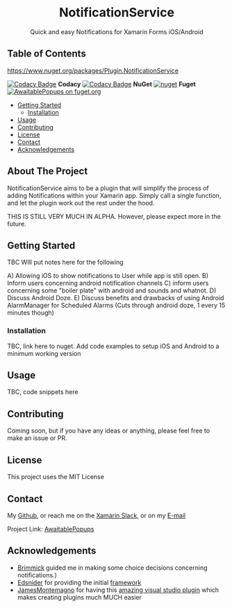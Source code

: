 
<br />
<p align="center">
  <h1 align="center">NotificationService</h3>
  <p align="center">
  Quick and easy Notifications for Xamarin Forms iOS/Android
    <br />
  </p>
</p>



<!-- TABLE OF CONTENTS -->

## Table of Contents

https://www.nuget.org/packages/Plugin.NotificationService

[![Codacy Badge](https://api.codacy.com/project/badge/Grade/70a060f27ea14114a6b0ee3ccc9badcd)](https://app.codacy.com/manual/LuckyDucko/NotificationService?utm_source=github.com&utm_medium=referral&utm_content=LuckyDucko/NotificationService&utm_campaign=Badge_Grade_Dashboard)
**Codacy**  [![Codacy Badge](https://api.codacy.com/project/badge/Grade/609f811983454f5babd100dabde256c1)](https://app.codacy.com/manual/LuckyDucko/AwaitablePopups?utm_source=github.com&utm_medium=referral&utm_content=LuckyDucko/AwaitablePopups&utm_campaign=Badge_Grade_Settings)
**NuGet** [![nuget](https://img.shields.io/nuget/v/Plugin.NotificationService.svg)](https://www.nuget.org/packages/Plugin.NotificationService)
**Fuget** [![AwaitablePopups on fuget.org](https://www.fuget.org/packages/AwaitablePopups/badge.svg)](https://www.fuget.org/packages/AwaitablePopups)

* [Getting Started](#getting-started)
  * [Installation](#installation)
* [Usage](#usage)
* [Contributing](#contributing)
* [License](#license)
* [Contact](#contact)
* [Acknowledgements](#acknowledgements)



<!-- ABOUT THE PROJECT -->
## About The Project

NotificationService aims to be a plugin that will simplify the process of adding Notifications within your Xamarin app. 
Simply call a single function, and let the plugin work out the rest under the hood. 

THIS IS STILL VERY MUCH IN ALPHA. However, please expect more in the future.


<!-- GETTING STARTED -->
## Getting Started
TBC
WIll put notes here for the following

A) Allowing iOS to show notifications to User while app is still open.
B) Inform users concerning android notification channels
C) inform users concerning some "boiler plate" with android and sounds and whatnot.
D) Discuss Android Doze.
E) Discuss benefits and drawbacks of using Android AlarmManager for Scheduled Alarms (Cuts through android doze, 1 every 15 minutes though)

### Installation

TBC, link here to nuget.
Add code examples to setup iOS and Android to a minimum working version



<!-- USAGE EXAMPLES -->
## Usage

TBC, code snippets here

<!-- CONTRIBUTING -->
## Contributing

Coming soon, but if you have any ideas or anything, please feel free to make an issue or PR.



<!-- LICENSE -->
## License

This project uses the MIT License



<!-- CONTACT -->
## Contact

My [Github](https://github.com/LuckyDucko),
or reach me on the [Xamarin Slack](https://xamarinchat.herokuapp.com/),
or on my [E-mail](tyson@logchecker.com.au)

Project Link: [AwaitablePopups](https://github.com/LuckyDucko/AwaitablePopups)



<!-- ACKNOWLEDGEMENTS -->
## Acknowledgements
* [Brimmick](https://github.com/brminnick) guided me in making some choice decisions concerning notifications.)
* [Edsnider](https://github.com/edsnider) for providing the initial [framework](https://github.com/edsnider/LocalNotificationsPlugin)
* [JamesMontemagno](https://github.com/jamesmontemagno) for having this [amazing visual studio plugin](https://montemagno.com/new-plugin-for-xamarin-multi-target-templates-for-visual-studio-2017/) which makes creating plugins much MUCH easier
